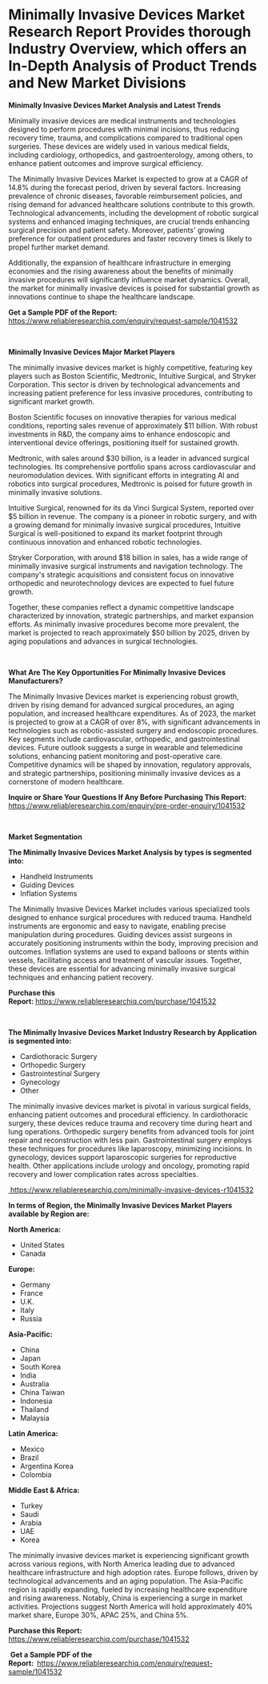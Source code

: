 <p><h1>Minimally Invasive Devices Market Research Report Provides thorough Industry Overview, which offers an In-Depth Analysis of Product Trends and New Market Divisions</h1></p><p><strong>Minimally Invasive Devices Market Analysis and Latest Trends</strong></p>
<p><p>Minimally invasive devices are medical instruments and technologies designed to perform procedures with minimal incisions, thus reducing recovery time, trauma, and complications compared to traditional open surgeries. These devices are widely used in various medical fields, including cardiology, orthopedics, and gastroenterology, among others, to enhance patient outcomes and improve surgical efficiency.</p><p>The Minimally Invasive Devices Market is expected to grow at a CAGR of 14.8% during the forecast period, driven by several factors. Increasing prevalence of chronic diseases, favorable reimbursement policies, and rising demand for advanced healthcare solutions contribute to this growth. Technological advancements, including the development of robotic surgical systems and enhanced imaging techniques, are crucial trends enhancing surgical precision and patient safety. Moreover, patients' growing preference for outpatient procedures and faster recovery times is likely to propel further market demand. </p><p>Additionally, the expansion of healthcare infrastructure in emerging economies and the rising awareness about the benefits of minimally invasive procedures will significantly influence market dynamics. Overall, the market for minimally invasive devices is poised for substantial growth as innovations continue to shape the healthcare landscape.</p></p>
<p><strong>Get a Sample PDF of the Report:&nbsp;</strong> <a href="https://www.reliableresearchiq.com/enquiry/request-sample/1041532?utm_campaign=2770&utm_medium=2&utm_source=Github&utm_content=ia&utm_term=16042025&utm_id=minimally-invasive-devices">https://www.reliableresearchiq.com/enquiry/request-sample/1041532</a></p>
<p>&nbsp;</p>
<p><strong>Minimally Invasive Devices Major Market Players</strong></p>
<p><p>The minimally invasive devices market is highly competitive, featuring key players such as Boston Scientific, Medtronic, Intuitive Surgical, and Stryker Corporation. This sector is driven by technological advancements and increasing patient preference for less invasive procedures, contributing to significant market growth.</p><p>Boston Scientific focuses on innovative therapies for various medical conditions, reporting sales revenue of approximately $11 billion. With robust investments in R&D, the company aims to enhance endoscopic and interventional device offerings, positioning itself for sustained growth.</p><p>Medtronic, with sales around $30 billion, is a leader in advanced surgical technologies. Its comprehensive portfolio spans across cardiovascular and neuromodulation devices. With significant efforts in integrating AI and robotics into surgical procedures, Medtronic is poised for future growth in minimally invasive solutions.</p><p>Intuitive Surgical, renowned for its da Vinci Surgical System, reported over $5 billion in revenue. The company is a pioneer in robotic surgery, and with a growing demand for minimally invasive surgical procedures, Intuitive Surgical is well-positioned to expand its market footprint through continuous innovation and enhanced robotic technologies.</p><p>Stryker Corporation, with around $18 billion in sales, has a wide range of minimally invasive surgical instruments and navigation technology. The company's strategic acquisitions and consistent focus on innovative orthopedic and neurotechnology devices are expected to fuel future growth.</p><p>Together, these companies reflect a dynamic competitive landscape characterized by innovation, strategic partnerships, and market expansion efforts. As minimally invasive procedures become more prevalent, the market is projected to reach approximately $50 billion by 2025, driven by aging populations and advances in surgical technologies.</p></p>
<p>&nbsp;</p>
<p><strong>What Are The Key Opportunities For Minimally Invasive Devices Manufacturers?</strong></p>
<p><p>The Minimally Invasive Devices market is experiencing robust growth, driven by rising demand for advanced surgical procedures, an aging population, and increased healthcare expenditures. As of 2023, the market is projected to grow at a CAGR of over 8%, with significant advancements in technologies such as robotic-assisted surgery and endoscopic procedures. Key segments include cardiovascular, orthopedic, and gastrointestinal devices. Future outlook suggests a surge in wearable and telemedicine solutions, enhancing patient monitoring and post-operative care. Competitive dynamics will be shaped by innovation, regulatory approvals, and strategic partnerships, positioning minimally invasive devices as a cornerstone of modern healthcare.</p></p>
<p><strong>Inquire or Share Your Questions If Any Before Purchasing This Report:</strong> <a href="https://www.reliableresearchiq.com/enquiry/pre-order-enquiry/1041532?utm_campaign=2770&utm_medium=2&utm_source=Github&utm_content=ia&utm_term=16042025&utm_id=minimally-invasive-devices">https://www.reliableresearchiq.com/enquiry/pre-order-enquiry/1041532</a></p>
<p>&nbsp;</p>
<p><strong>Market Segmentation</strong></p>
<p><strong>The Minimally Invasive Devices Market Analysis by types is segmented into:</strong></p>
<p><ul><li>Handheld Instruments</li><li>Guiding Devices</li><li>Inflation Systems</li></ul></p>
<p><p>The Minimally Invasive Devices Market includes various specialized tools designed to enhance surgical procedures with reduced trauma. Handheld instruments are ergonomic and easy to navigate, enabling precise manipulation during procedures. Guiding devices assist surgeons in accurately positioning instruments within the body, improving precision and outcomes. Inflation systems are used to expand balloons or stents within vessels, facilitating access and treatment of vascular issues. Together, these devices are essential for advancing minimally invasive surgical techniques and enhancing patient recovery.</p></p>
<p><strong>Purchase this Report:&nbsp;</strong><a href="https://www.reliableresearchiq.com/purchase/1041532?utm_campaign=2770&utm_medium=2&utm_source=Github&utm_content=ia&utm_term=16042025&utm_id=minimally-invasive-devices">https://www.reliableresearchiq.com/purchase/1041532</a></p>
<p>&nbsp;</p>
<p><strong>The Minimally Invasive Devices Market Industry Research by Application is segmented into:</strong></p>
<p><ul><li>Cardiothoracic Surgery</li><li>Orthopedic Surgery</li><li>Gastrointestinal Surgery</li><li>Gynecology</li><li>Other</li></ul></p>
<p><p>The minimally invasive devices market is pivotal in various surgical fields, enhancing patient outcomes and procedural efficiency. In cardiothoracic surgery, these devices reduce trauma and recovery time during heart and lung operations. Orthopedic surgery benefits from advanced tools for joint repair and reconstruction with less pain. Gastrointestinal surgery employs these techniques for procedures like laparoscopy, minimizing incisions. In gynecology, devices support laparoscopic surgeries for reproductive health. Other applications include urology and oncology, promoting rapid recovery and lower complication rates across specialties.</p></p>
<p><a href="https://www.reliableresearchiq.com/minimally-invasive-devices-r1041532?utm_campaign=2770&utm_medium=2&utm_source=Github&utm_content=ia&utm_term=16042025&utm_id=minimally-invasive-devices">&nbsp;https://www.reliableresearchiq.com/minimally-invasive-devices-r1041532</a></p>
<p><strong>In terms of Region, the Minimally Invasive Devices Market Players available by Region are:</strong></p>
<p>
    <p> <strong> North America: </strong>
        <ul>
            <li>United States</li>
            <li>Canada</li>
        </ul>
        </p> 
    <p> <strong> Europe: </strong>
        <ul>
            <li>Germany</li>
            <li>France</li>
            <li>U.K.</li>
            <li>Italy</li>
            <li>Russia</li>
        </ul>
        </p> 
    <p> <strong> Asia-Pacific: </strong>
        <ul>
            <li>China</li>
            <li>Japan</li>
            <li>South Korea</li>
            <li>India</li>
            <li>Australia</li>
            <li>China Taiwan</li>
            <li>Indonesia</li>
            <li>Thailand</li>
            <li>Malaysia</li>
        </ul>
        </p> 
    <p> <strong> Latin America: </strong>
        <ul>
            <li>Mexico</li>
            <li>Brazil</li>
            <li>Argentina Korea</li>
            <li>Colombia</li>
        </ul>
        </p> 
    <p> <strong> Middle East & Africa: </strong>
        <ul>
            <li>Turkey</li>
            <li>Saudi</li>
            <li>Arabia</li>
            <li>UAE</li>
            <li>Korea</li>
        </ul>
    </p>
    </p>
<p><p>The minimally invasive devices market is experiencing significant growth across various regions, with North America leading due to advanced healthcare infrastructure and high adoption rates. Europe follows, driven by technological advancements and an aging population. The Asia-Pacific region is rapidly expanding, fueled by increasing healthcare expenditure and rising awareness. Notably, China is experiencing a surge in market activities. Projections suggest North America will hold approximately 40% market share, Europe 30%, APAC 25%, and China 5%.</p></p>
<p><strong>Purchase this Report: </strong><a href="https://www.reliableresearchiq.com/purchase/1041532?utm_campaign=2770&utm_medium=2&utm_source=Github&utm_content=ia&utm_term=16042025&utm_id=minimally-invasive-devices">https://www.reliableresearchiq.com/purchase/1041532</a></p>
<p>&nbsp;<strong>Get a Sample PDF of the Report:&nbsp;&nbsp;</strong><a href="https://www.reliableresearchiq.com/enquiry/request-sample/1041532?utm_campaign=2770&utm_medium=2&utm_source=Github&utm_content=ia&utm_term=16042025&utm_id=minimally-invasive-devices">https://www.reliableresearchiq.com/enquiry/request-sample/1041532</a></p>
<p><strong></strong></p>
<p><p></p><p></p><p></p></p>